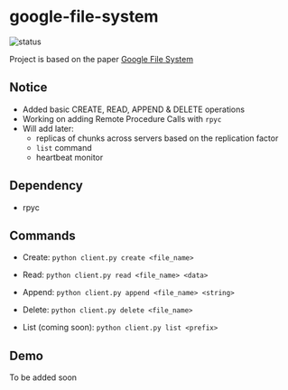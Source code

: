 # google-file-system
![status](https://img.shields.io/badge/status-ongoing-85a832) 

Project is based on the paper [Google File System](https://static.googleusercontent.com/media/research.google.com/en//archive/gfs-sosp2003.pdf)

## Notice
- Added basic CREATE, READ, APPEND & DELETE operations
- Working on adding Remote Procedure Calls with `rpyc`
- Will add later:
  - replicas of chunks across servers based on the replication factor 
  - `list` command  
  - heartbeat monitor

## Dependency
- rpyc

## Commands
- Create: `python client.py create <file_name>` 

- Read: `python client.py read <file_name> <data>`

- Append: `python client.py append <file_name> <string>`

- Delete: `python client.py delete <file_name>`

- List (coming soon): `python client.py list <prefix>`

## Demo
To be added soon
